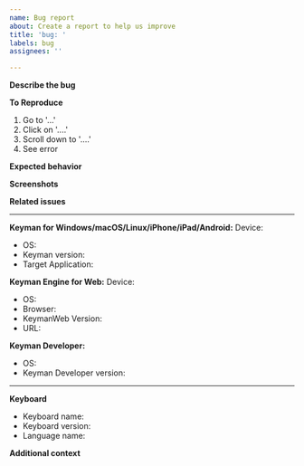 ```yaml
---
name: Bug report
about: Create a report to help us improve
title: 'bug: '
labels: bug
assignees: ''

---
```


<!--
  Before you submit this bug report, have you searched other reports for this bug?
     https://github.com/keymanapp/keyman/issues?q=is%3Aopen+is%3Aissue+label%3Abug

  * If you find a matching issue, go ahead and add a comment on that issue.
  * If you find related issues, make sure you list them below.

  You may also wish to discuss your bug report with the Keyman community at:
     https://community.software.sil.org/c/keyman
-->

**Describe the bug**
<!-- A clear and concise description of what the bug is. -->

**To Reproduce**
<!-- Steps to reproduce the behavior: -->
1. Go to '...'
2. Click on '....'
3. Scroll down to '....'
4. See error

<!--
  When reporting on issues with unexpected output, it is very helpful to include
  the exact sequence of keys, the output expected, and the output received,
  for example:

  Typed: <kbd>a</kbd> <kbd>b</kbd> <kbd>Shift</kbd>+<kbd>C</kbd>
  Received: "abc"
  Expected: "abC"

  It's optional to use `<kbd></kbd> to get key icons in the keying sequence,
  but it does add clarity; alternatively, do something like this:

  Typed: a b shift+C

  Tip: use key names such as "spacebar" rather than just a space!
-->

**Expected behavior**
<!-- A clear and concise description of what you expected to happen. -->

**Screenshots**
<!-- If applicable, add screenshots to help explain your problem. -->

**Related issues**
<!-- After completing your issue search, you may find some that seem related; list them here -->

---

<!-- Delete the irrelevant sections -->

**Keyman for Windows/macOS/Linux/iPhone/iPad/Android:**
   Device:             <!-- e.g. iPhone 6, Windows laptop, Macbook Pro... -->
 - OS:                 <!-- e.g. Windows 7 x64, Windows 10 2004 x64, macOS Big Sur, Ubuntu 20.04 -->
 - Keyman version:     <!-- e.g. 15.0.265 -->
 - Target Application: <!-- e.g. Firefox 55 -->

**Keyman Engine for Web:**
   Device:            <!-- e.g. iPhone 6, Windows laptop, Macbook Pro... -->
 - OS:                <!-- e.g. Windows 11, Windows 10 x64, macOS Big Sur, Ubuntu 20.04, Android 10 -->
 - Browser:           <!-- e.g. Chrome, Firefox -->
 - KeymanWeb Version: <!-- e.g. 15.0.265 -->
 - URL:               <!-- e.g. https://example.com/web_keyboard/ -->

**Keyman Developer:**
 - OS:                       <!-- e.g. Windows 11, Windows 10 2004 x64 -->
 - Keyman Developer version: <!-- e.g. 15.0.265 -->

---

**Keyboard**
 - Keyboard name:    <!-- e.g. khmer_angkor -->
 - Keyboard version: <!-- e.g. 1.0.1 -->
 - Language name:    <!-- e.g. Khmer -->

**Additional context**
<!-- Add any other context about the problem here. -->
